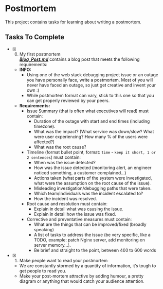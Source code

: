 # Postmortem

This project contains tasks for learning about writing a postmortem.

## Tasks To Complete

+ [x] 0. My first postmortem<br/>_**[Blog_Post.md](Blog_Post.md)**_ contains a blog post that meets the following requirements:
  + **INFO:**
    + Using one of the web stack debugging project issue or an outage you have personally face, write a postmortem. Most of you will never have faced an outage, so just get creative and invent your own :)
    + While postmortem format can vary, stick to this one so that you can get properly reviewed by your peers.
  + **Requirements:**
    + Issue Summary (that is often what executives will read) must contain:
      + Duration of the outage with start and end times (including timezone).
      + What was the impact? (What service was down/slow? What were user experiencing? How many % of the users were affected?)
      + What was the root cause?
    + Timeline (format bullet point, format: `time` - `keep it short, 1 or 2 sentences`) must contain:
      + When was the issue detected?
      + How was the issue detected (monitoring alert, an engineer noticed something, a customer complained…)
      + Actions taken (what parts of the system were investigated, what were the assumption on the root cause of the issue).
      + Misleading investigation/debugging paths that were taken.
      + Which team/individuals was the incident escalated to?
      + How the incident was resolved.
    + Root cause and resolution must contain:
      + Explain in detail what was causing the issue.
      + Explain in detail how the issue was fixed.
    + Corrective and preventative measures must contain:
      + What are the things that can be improved/fixed (broadly speaking)
      + A list of tasks to address the issue (be very specific, like a TODO, example: patch Nginx server, add monitoring on server memory…).
      + Be brief and straight to the point, between 400 to 600 words

+ [x] 1. Make people want to read your postmortem
  + We are constantly stormed by a quantity of information, it’s tough to get people to read you.
  + Make your post-mortem attractive by adding humour, a pretty diagram or anything that would catch your audience attention.
  